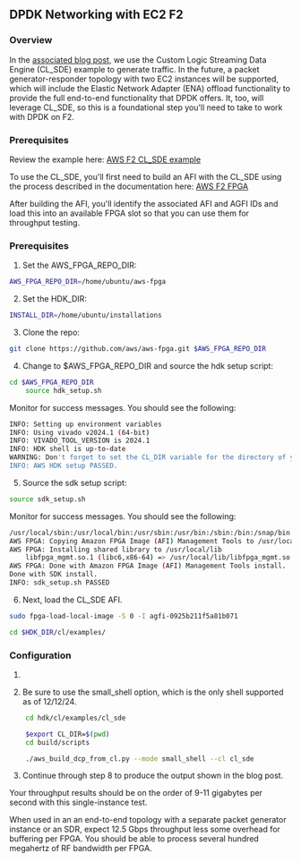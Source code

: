 ## DPDK Networking with EC2 F2

### Overview

In the [associated blog post](https://aws.amazon.com/blogs/publicsector/agile-satellite-communication-ground-systems-with-amazon-ec2-f2-fpga-solutions/), we use the Custom Logic Streaming Data Engine (CL_SDE) example to generate traffic. In the future, a packet generator-responder topology with two EC2 instances will be supported, which will include the Elastic Network Adapter (ENA) offload functionality to provide the full end-to-end functionality that DPDK offers. It, too, will leverage CL_SDE, so this is a foundational step you'll need to take to work with DPDK on F2.

### Prerequisites
Review the example here: [AWS F2 CL_SDE example](https://github.com/aws/aws-fpga/blob/f2/hdk/cl/examples/cl_sde/README.md)

To use the CL_SDE, you'll first need to build an AFI with the CL_SDE using the process described in the documentation here: [AWS F2 FPGA](https://github.com/aws/aws-fpga/blob/f2/hdk/README.md)

After building the AFI, you'll identify the associated AFI and AGFI IDs and load this into an available FPGA slot so that you can use them for throughput testing.

### Prerequisites
1. Set the AWS_FPGA_REPO_DIR:

```bash
AWS_FPGA_REPO_DIR=/home/ubuntu/aws-fpga
```
2. Set the HDK_DIR:

```bash
INSTALL_DIR=/home/ubuntu/installations
```

3. Clone the repo:

```bash
git clone https://github.com/aws/aws-fpga.git $AWS_FPGA_REPO_DIR
```

4. Change to $AWS_FPGA_REPO_DIR and source the hdk setup script:

```bash
cd $AWS_FPGA_REPO_DIR
    source hdk_setup.sh
```
Monitor for success messages. You should see the following:

```bash
INFO: Setting up environment variables
INFO: Using vivado v2024.1 (64-bit)
INFO: VIVADO_TOOL_VERSION is 2024.1 
INFO: HDK shell is up-to-date
WARNING: Don't forget to set the CL_DIR variable for the directory of your Custom Logic.
INFO: AWS HDK setup PASSED.
```

5. Source the sdk setup script:

```bash
source sdk_setup.sh
```
Monitor for success messages. You should see the following:

```bash
/usr/local/sbin:/usr/local/bin:/usr/sbin:/usr/bin:/sbin:/bin:/snap/bin
AWS FPGA: Copying Amazon FPGA Image (AFI) Management Tools to /usr/local/bin
AWS FPGA: Installing shared library to /usr/local/lib
	libfpga_mgmt.so.1 (libc6,x86-64) => /usr/local/lib/libfpga_mgmt.so.1
AWS FPGA: Done with Amazon FPGA Image (AFI) Management Tools install.
Done with SDK install.
INFO: sdk_setup.sh PASSED
```

6. Next, load the CL_SDE AFI.

```bash
sudo fpga-load-local-image -S 0 -I agfi-0925b211f5a81b071
```

```bash
cd $HDK_DIR/cl/examples/
```


### Configuration
1. 
  
2. Be sure to use the small_shell option, which is the only shell supported as of 12/12/24.

```bash
    cd hdk/cl/examples/cl_sde

    $export CL_DIR=$(pwd)
    cd build/scripts

    ./aws_build_dcp_from_cl.py --mode small_shell --cl cl_sde
```

3. Continue through step 8 to produce the output shown in the blog post.

Your throughput results should be on the order of 9-11 gigabytes per second with this single-instance test.

When used in an an end-to-end topology with a separate packet generator instance or an SDR, expect 12.5 Gbps throughput less some overhead for buffering per FPGA. You should be able to process several hundred megahertz of RF bandwidth per FPGA.
